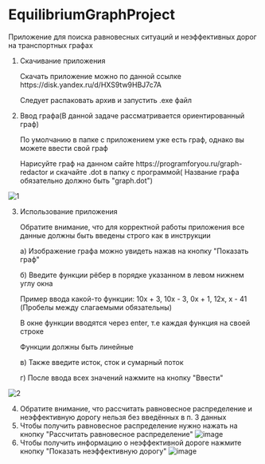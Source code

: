 # EquilibriumGraphProject
Приложение для поиска равновесных ситуаций и неэффективных дорог на транспортных графах

1) Скачивание приложения
	<p>
  	Скачать приложение можно по данной ссылке https://disk.yandex.ru/d/HXS9tw9HBJ7c7A
	<p>
  		Следует распаковать архив и запустить .exe файл

2) Ввод графа(В данной задаче рассматривается ориентированный граф)
	<p>
        По умолчанию в папке с приложением уже есть граф, однако вы можете ввести свой граф
        <p>
        Нарисуйте граф на данном сайте https://programforyou.ru/graph-redactor и скачайте .dot в папку с программой( Название графа обязательно должно быть "graph.dot")
        
  
![1](https://user-images.githubusercontent.com/77242899/148102320-982b8332-de6c-4944-a6f4-b6564aafb391.png)
                
 3) Использование приложения
	<p>
		Обратите внимание, что для  корректной работы приложения все данные должны быть введены строго как в инструкции
        <p>
                a) Изображение графа можно увидеть нажав на кнопку "Показать граф"
        <p>
                б) Введите функции рёбер в порядке указанном в левом нижнем углу окна
                <p>
                Пример ввода какой-то функции: 10x + 3, 10x - 3, 0x + 1, 12x, x - 41 (Пробелы между слагаемыми обязательны)
                <p>
                В окне функции вводятся через enter, т.е каждая функция на своей строке
                <p>
                Функции должны быть линейные
                <p>
                в) Также введите исток, сток и сумарный поток
                <p>
                г) После ввода всех значений нажмите на кнопку "Ввести"
                
![2](https://user-images.githubusercontent.com/77242899/148104285-ee700db5-1972-4a9b-a130-1748ec53743a.png)

4) Обратите внимание, что рассчитать равновесное распределение и неэффективную дорогу нельзя без введённых в п. 3 данных
5) Чтобы получить равновесное распределение нужно нажать на кнопку "Рассчитать равновесное распределение" 
                        ![image](https://user-images.githubusercontent.com/77242899/148104899-e8da66f1-1020-42f8-8a6f-9d5b8d64b1b0.png)
6) Чтобы получить информацию о неэффективной дороге нажмите кнопку "Показать неэффективную дорогу"
                        ![image](https://user-images.githubusercontent.com/77242899/148105085-f9449830-7d0b-419a-93e2-2b8267e91eda.png)
